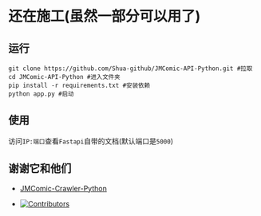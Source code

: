 # 还在施工(虽然一部分可以用了)

## 运行
```
git clone https://github.com/Shua-github/JMComic-API-Python.git #拉取
cd JMComic-API-Python #进入文件夹
pip install -r requirements.txt #安装依赖
python app.py #启动
```

## 使用
访问`IP:端口`查看`Fastapi`自带的文档(默认端口是`5000`)

## 谢谢它和他们
- [JMComic-Crawler-Python](https://github.com/hect0x7/JMComic-Crawler-Python)

- [![Contributors](https://contributors-img.web.app/image?repo=hect0x7/JMComic-Crawler-Python)](https://github.com/hect0x7/JMComic-Crawler-Python/graphs/contributors)
